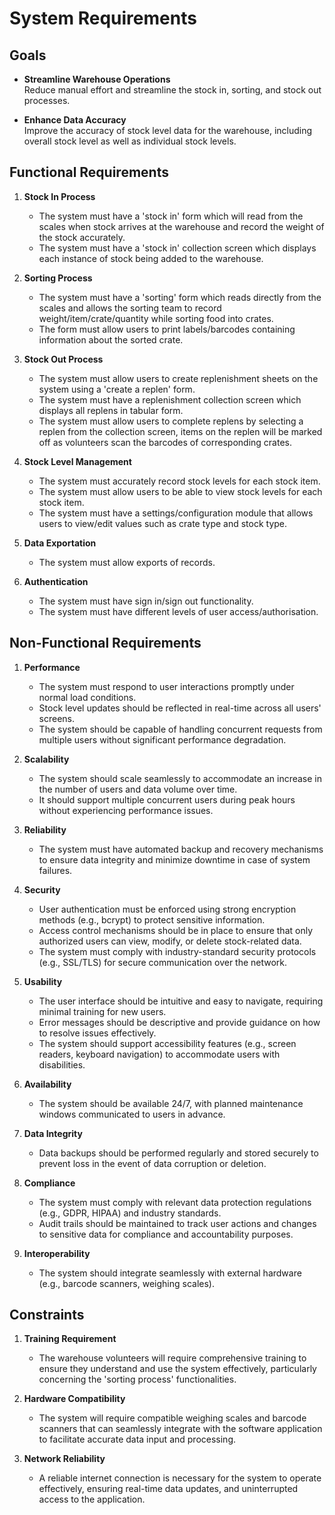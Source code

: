 # System Requirements

## Goals

- **Streamline Warehouse Operations**  
  Reduce manual effort and streamline the stock in, sorting, and stock out processes.

- **Enhance Data Accuracy**  
  Improve the accuracy of stock level data for the warehouse, including overall stock level as well as individual stock levels.


## Functional Requirements

1. **Stock In Process**
   - The system must have a 'stock in' form which will read from the scales when stock arrives at the warehouse and record the weight of the stock accurately.
   - The system must have a 'stock in' collection screen which displays each instance of stock being added to the warehouse.

2. **Sorting Process**
   - The system must have a 'sorting' form which reads directly from the scales and allows the sorting team to record weight/item/crate/quantity while sorting food into crates. 
   - The form must allow users to print labels/barcodes containing information about the sorted crate.

3. **Stock Out Process**
   - The system must allow users to create replenishment sheets on the system using a 'create a replen' form.
   - The system must have a replenishment collection screen which displays all replens in tabular form.
   - The system must allow users to complete replens by selecting a replen from the collection screen, items on the replen will be marked off as volunteers scan the barcodes of corresponding crates.

4. **Stock Level Management**
   - The system must accurately record stock levels for each stock item.
   - The system must allow users to be able to view stock levels for each stock item.
   - The system must have a settings/configuration module that allows users to view/edit values such as crate type and stock type.

5. **Data Exportation**
   - The system must allow exports of records.

6. **Authentication**
   - The system must have sign in/sign out functionality.
   - The system must have different levels of user access/authorisation.


## Non-Functional Requirements

1. **Performance**
   - The system must respond to user interactions promptly under normal load conditions.
   - Stock level updates should be reflected in real-time across all users' screens.
   - The system should be capable of handling concurrent requests from multiple users without significant performance degradation.

2. **Scalability**
   - The system should scale seamlessly to accommodate an increase in the number of users and data volume over time.
   - It should support multiple concurrent users during peak hours without experiencing performance issues.

3. **Reliability**
   - The system must have automated backup and recovery mechanisms to ensure data integrity and minimize downtime in case of system failures.

4. **Security**
   - User authentication must be enforced using strong encryption methods (e.g., bcrypt) to protect sensitive information.
   - Access control mechanisms should be in place to ensure that only authorized users can view, modify, or delete stock-related data.
   - The system must comply with industry-standard security protocols (e.g., SSL/TLS) for secure communication over the network.

5. **Usability**
   - The user interface should be intuitive and easy to navigate, requiring minimal training for new users.
   - Error messages should be descriptive and provide guidance on how to resolve issues effectively.
   - The system should support accessibility features (e.g., screen readers, keyboard navigation) to accommodate users with disabilities.

6. **Availability**
   - The system should be available 24/7, with planned maintenance windows communicated to users in advance.

7. **Data Integrity**
   - Data backups should be performed regularly and stored securely to prevent loss in the event of data corruption or deletion.

8. **Compliance**
   - The system must comply with relevant data protection regulations (e.g., GDPR, HIPAA) and industry standards.
   - Audit trails should be maintained to track user actions and changes to sensitive data for compliance and accountability purposes.

9. **Interoperability**
   - The system should integrate seamlessly with external hardware (e.g., barcode scanners, weighing scales).


## Constraints

1. **Training Requirement**
   - The warehouse volunteers will require comprehensive training to ensure they understand and use the system effectively, particularly concerning the 'sorting process' functionalities.

2. **Hardware Compatibility**
   - The system will require compatible weighing scales and barcode scanners that can seamlessly integrate with the software application to facilitate accurate data input and processing.

3. **Network Reliability**
   - A reliable internet connection is necessary for the system to operate effectively, ensuring real-time data updates, and uninterrupted access to the application.
